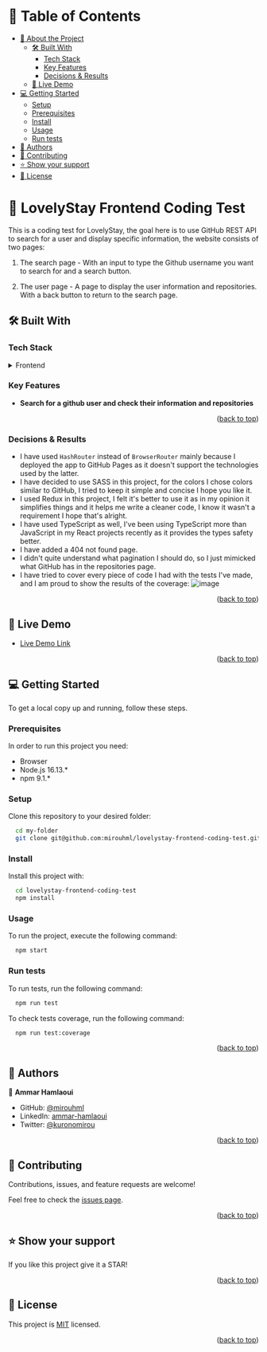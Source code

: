 <a name="readme-top"></a>

<!-- TABLE OF CONTENTS -->

# 📗 Table of Contents

- [📖 About the Project](#about-project)
  - [🛠 Built With](#built-with)
    - [Tech Stack](#tech-stack)
    - [Key Features](#key-features)
    - [Decisions & Results](#decisions-results)
  - [🚀 Live Demo](#live-demo)
- [💻 Getting Started](#getting-started)
  - [Setup](#setup)
  - [Prerequisites](#prerequisites)
  - [Install](#install)
  - [Usage](#usage)
  - [Run tests](#run-tests)
- [👥 Authors](#authors)
- [🤝 Contributing](#contributing)
- [⭐️ Show your support](#support)
- [📝 License](#license)

<!-- PROJECT DESCRIPTION -->

# 📖 LovelyStay Frontend Coding Test <a name="about-project"></a>

This is a coding test for LovelyStay, the goal here is to use GitHub REST API to search for a user and display specific information, the website consists of two pages:

1. The search page - With an input to type the Github username you want to search for and a search button.

2. The user page - A page to display the user information and repositories. With a back button to return to the search page.

## 🛠 Built With <a name="built-with"></a>

### Tech Stack <a name="tech-stack"></a>

<details>
  <summary>Frontend</summary>
  <ul>
    <li><a href="https://reactjs.org/">React.js</a></li>
    <li><a href="https://redux.js.org/">Redux</a></li>
    <li><a href="https://www.typescriptlang.org/">TypeScript</a></li>
  </ul>
</details>

<!-- Features -->

### Key Features <a name="key-features"></a>

- **Search for a github user and check their information and repositories**

<p align="right">(<a href="#readme-top">back to top</a>)</p>

<!-- Decisions & Results -->

### Decisions & Results <a name="decisions-results"></a>

- I have used `HashRouter` instead of `BrowserRouter` mainly because I deployed the app to GitHub Pages as it doesn't support the technologies used by the latter.
- I have decided to use SASS in this project, for the colors I chose colors similar to GitHub, I tried to keep it simple and concise I hope you like it.
- I used Redux in this project, I felt it's better to use it as in my opinion it simplifies things and it helps me write a cleaner code, I know it wasn't a requirement I hope that's alright.
- I have used TypeScript as well, I've been using TypeScript more than JavaScript in my React projects recently as it provides the types safety better.
- I have added a 404 not found page.
- I didn't quite understand what pagination I should do, so I just mimicked what GitHub has in the repositories page.
- I have tried to cover every piece of code I had with the tests I've made, and I am proud to show the results of the coverage:
  ![image](https://user-images.githubusercontent.com/20567503/217887295-9689e09f-a9d9-426e-a649-267ab9f045d6.png)

<p align="right">(<a href="#readme-top">back to top</a>)</p>

<!-- LIVE DEMO -->

## 🚀 Live Demo <a name="live-demo"></a>

- [Live Demo Link](https://mirouhml.github.io/lovelystay-frontend-coding-test/)

<p align="right">(<a href="#readme-top">back to top</a>)</p>

<!-- GETTING STARTED -->

## 💻 Getting Started <a name="getting-started"></a>

To get a local copy up and running, follow these steps.

### Prerequisites

In order to run this project you need:

- Browser
- Node.js 16.13.\*
- npm 9.1.\*

### Setup

Clone this repository to your desired folder:

```sh
  cd my-folder
  git clone git@github.com:mirouhml/lovelystay-frontend-coding-test.git
```

### Install

Install this project with:

```sh
  cd lovelystay-frontend-coding-test
  npm install
```

### Usage

To run the project, execute the following command:

```sh
  npm start
```

### Run tests

To run tests, run the following command:

```sh
  npm run test
```

To check tests coverage, run the following command:

```sh
  npm run test:coverage
```

<p align="right">(<a href="#readme-top">back to top</a>)</p>

<!-- AUTHORS -->

## 👥 Authors <a name="authors"></a>

👤 **Ammar Hamlaoui**

- GitHub: [@mirouhml](https://github.com/mirouhml)
- LinkedIn: [ammar-hamlaoui](https://www.linkedin.com/in/ammar-hamlaoui/)
- Twitter: [@kuronomirou](https://twitter.com/kuronomirou)

<p align="right">(<a href="#readme-top">back to top</a>)</p>

<!-- CONTRIBUTING -->

## 🤝 Contributing <a name="contributing"></a>

Contributions, issues, and feature requests are welcome!

Feel free to check the [issues page](../../issues/).

<p align="right">(<a href="#readme-top">back to top</a>)</p>

<!-- SUPPORT -->

## ⭐️ Show your support <a name="support"></a>

If you like this project give it a STAR!

<p align="right">(<a href="#readme-top">back to top</a>)</p>


<!-- LICENSE -->

## 📝 License <a name="license"></a>

This project is [MIT](./LICENSE) licensed.

<p align="right">(<a href="#readme-top">back to top</a>)</p>
